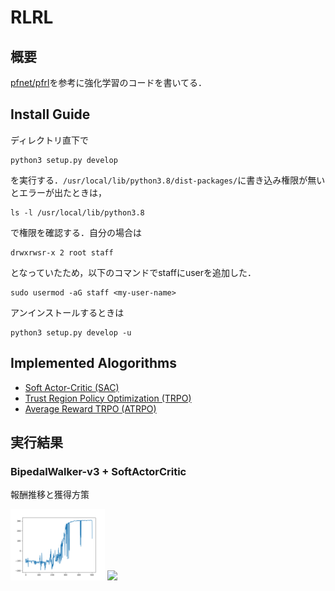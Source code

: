 # RLRL

## 概要

[pfnet/pfrl](https://github.com/pfnet/pfrl)を参考に強化学習のコードを書いてる．

## Install Guide


ディレクトリ直下で

```
python3 setup.py develop
```

を実行する．`/usr/local/lib/python3.8/dist-packages/`に書き込み権限が無いとエラーが出たときは，

```
ls -l /usr/local/lib/python3.8
```

で権限を確認する．自分の場合は

```
drwxrwsr-x 2 root staff
```

となっていたため，以下のコマンドでstaffにuserを追加した．

```
sudo usermod -aG staff <my-user-name>
```

アンインストールするときは
```
python3 setup.py develop -u
```

## Implemented Alogorithms

- [Soft Actor-Critic (SAC)](https://arxiv.org/abs/1812.05905)
- [Trust Region Policy Optimization (TRPO)](https://arxiv.org/abs/1502.05477)
- [Average Reward TRPO (ATRPO)](https://arxiv.org/abs/2106.07329)

## 実行結果

### BipedalWalker-v3 + SoftActorCritic

報酬推移と獲得方策

<img src=asset/sac-BipedalWalker-v3/result.png width=30%> <img src=asset/sac-BipedalWalker-v3/epi350.gif width=30%>

